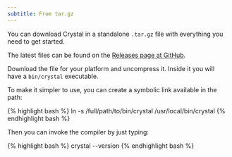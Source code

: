 ```yaml
---
subtitle: From tar.gz
---
```


You can download Crystal in a standalone `.tar.gz` file with everything you need to get started.

The latest files can be found on the [Releases page at GitHub](https://github.com/crystal-lang/crystal/releases).

Download the file for your platform and uncompress it. Inside it you will have a `bin/crystal` executable.

To make it simpler to use, you can create a symbolic link available in the path:

<div class="code_section">{% highlight bash %}
ln -s /full/path/to/bin/crystal /usr/local/bin/crystal
{% endhighlight bash %}</div>

Then you can invoke the compiler by just typing:

<div class="code_section">{% highlight bash %}
crystal --version
{% endhighlight bash %}</div>
